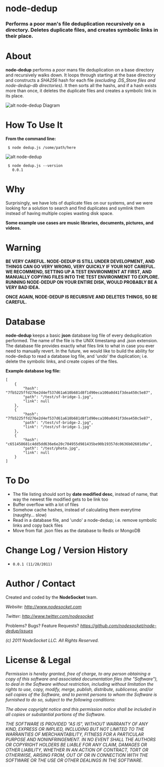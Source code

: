 node-dedup
===========

### Performs a poor man's file deduplication recursively on a directory. Deletes duplicate files, and creates symbolic links in their place.

About
========

**node-dedup** performs a *poor* mans file deduplication on a base directory and recursively walks down. It loops through starting at the base directory and constructs a *SHA256* hash for each file *(excluding .DS_Store files and node-dedup-db directories)*. It then sorts all the hashs, and if a hash exists more than once, it deletes the duplicate files and creates a symbolic link in its place.

![alt node-dedup Diagram](http://i.imgur.com/RYFcp.png "node-dedup Diagram")

How To Use It
========

**From the command line:**

     $ node dedup.js /some/path/here

![alt node-dedup](http://i.imgur.com/Svc2S.png "node-dedup")

     $ node dedup.js --version
       0.0.1

Why
========

Surprisingly, we have lots of duplicate files on our systems, and we were looking for a solution to search and find duplicates and symlink them instead of having multiple copies wasting disk space.

**Some example use cases are music libraries, documents, pictures, and videos.**


Warning
============

**BE VERY CAREFUL. NODE-DEDUP IS STILL UNDER DEVELOPMENT, AND THINGS CAN GO VERY WRONG, VERY QUICKLY IF YOUR NOT CAREFUL. WE RECOMMEND, SETTING UP A TEST ENVIRONMENT AT FIRST, AND MANUALLY COPYING FILES INTO THE TEST ENVIRONMENT TO EXPLORE. RUNNING NODE-DEDUP ON YOUR ENTIRE DISK, WOULD PROBABLY BE A VERY BAD IDEA.**


**ONCE AGAIN, NODE-DEDUP IS RECURSIVE AND DELETES THINGS, SO BE CAREFUL.**


Database
=========

**node-dedup** keeps a basic **json** database log file of every deduplication performed. The name of the file is the UNIX timestamp and .json extension. The database file provides exactly what files link to what in case you ever need to manually revert. In the future, we would like to build the ability for node-dedup to read a database log file, and 'undo' the duplication; i.e. delete the symbolic links, and create copies of the files.

**Example database log file:**

    [
        {
            "hash": "7fb5225ffd276e2d4ef537d61a610b681d8f1d90eca100a0d41f3dea450c5e87",
            "path": "/test/sf-bridge-1.jpg",
            "link": null
        },
        {
            "hash": "7fb5225ffd276e2d4ef537d61a610b681d8f1d90eca100a0d41f3dea450c5e87",
            "path": "/test/sf-bridge-2.jpg",
            "link": "/test/sf-bridge-1.jpg"
        },
        {
            "hash": "c651458681c4dd5dd636e6e20c704955d981435be90b19357dc0636b02601d9a",
            "path": "/test/photo.jpg",
            "link": null
        }
    ]


To Do
===========

 *    The file listing should sort by **date modified desc**, instead of name, that way the newest file modified gets to be link too
 *    Buffer overflow with a lot of files
 *    Somehow cache hashes, instead of calculating them everytime (naughty... slow)
 *    Read in a database file, and 'undo' a node-dedup; i.e. remove symbolic links and copy back files
 *    Move from flat .json files as the database to Redis or MongoDB

Change Log / Version History
===========

*     0.0.1 (11/28/2011)

Author / Contact
============

Created and coded by the **NodeSocket** team.

_Website: <http://www.nodesocket.com>_

_Twitter: <http://www.twitter.com/nodesocket>_

Problems? Bugs? Feature Requests? _<https://github.com/nodesocket/node-dedup/issues>_

*(c) 2011 NodeSocket LLC. All Rights Reserved.*

License & Legal
==============

*Permission is hereby granted, free of charge, to any person obtaining a copy of this software and associated documentation files (the "Software"), to deal in the Software without restriction, including without limitation the rights to use, copy, modify, merge, publish, distribute, sublicense, and/or sell copies of the Software, and to permit persons to whom the Software is furnished to do so, subject to the following conditions:*

*The above copyright notice and this permission notice shall be included in all copies or substantial portions of the Software.*

*THE SOFTWARE IS PROVIDED "AS IS", WITHOUT WARRANTY OF ANY KIND, EXPRESS OR IMPLIED, INCLUDING BUT NOT LIMITED TO THE WARRANTIES OF MERCHANTABILITY, FITNESS FOR A PARTICULAR PURPOSE AND NONINFRINGEMENT. IN NO EVENT SHALL THE AUTHORS OR COPYRIGHT HOLDERS BE LIABLE FOR ANY CLAIM, DAMAGES OR OTHER LIABILITY, WHETHER IN AN ACTION OF CONTRACT, TORT OR OTHERWISE, ARISING FROM, OUT OF OR IN CONNECTION WITH THE SOFTWARE OR THE USE OR OTHER DEALINGS IN THE SOFTWARE.*